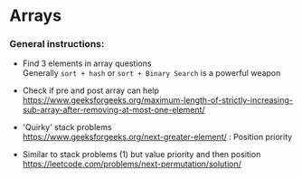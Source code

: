 # Arrays

### General instructions:
* Find 3 elements in array questions <br />
Generally `sort + hash` or `sort + Binary Search` is a powerful weapon

* Check if pre and post array can help <br />
https://www.geeksforgeeks.org/maximum-length-of-strictly-increasing-sub-array-after-removing-at-most-one-element/

* 'Quirky' stack problems <br />
https://www.geeksforgeeks.org/next-greater-element/ : Position priority

* Similar to stack problems (1) but value priority and then position <br />
https://leetcode.com/problems/next-permutation/solution/